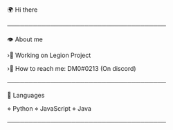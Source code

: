 🌍 Hi there

─────────────────────────────────────

👁️ About me

›🔧 Working on Legion Project

›📍 How to reach me: DM0#0213 (On discord)

─────────────────────────────────────

🧠 Languages

⋄ Python
⋄ JavaScript
⋄ Java

─────────────────────────────────────

